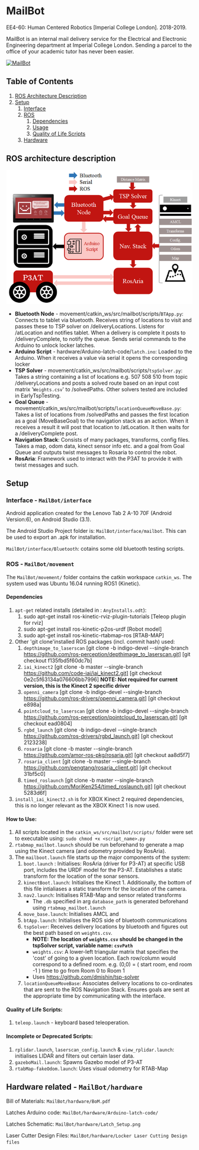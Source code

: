 # MailBot
EE4-60: Human Centered Robotics [Imperial College London]. 2018-2019.

MailBot is an internal mail delivery service for the Electrical and Electronic Engineering department at Imperial College London. Sending a parcel to the office of your academic tutor has never been easier.

[![MailBot](https://i.imgur.com/9zg0uXh.png)](https://youtu.be/Y5FuADUiCRM)

## Table of Contents <a name=“tableOfContents”></a>

1. [ROS Architecture Description](#rosOverview)
2. [Setup](#Setup)
   1. [Interface](#interface)
   2. [ROS](#ros)
      1. [Dependencies](#rosDeps)
      2. [Usage](#rosUsage)
      3. [Quality of Life Scripts](#rosQ-Of-L-Scripts)
   3. [Hardware](#hardware)

## ROS architecture description <a name="rosOverview"></a>
  ![alt text](CodeArch.png)
  - **Bluetooth Node** - movement/catkin_ws/src/mailbot/scripts/`BTApp.py`: Connects to tablet via bluetooth. Receives string of locations to visit and passes these to TSP solver on /deliveryLocations. Listens for /atLocation and notifies tablet. When a delivery is complete it posts to /deliveryComplete, to notify the queue. Sends serial commands to the Arduino to unlock locker latches.
  - **Arduino Script** - hardware/Arduino-latch-code/`latch.ino`: Loaded to the Arduino. When it receives a value via serial it opens the corresponding locker
  - **TSP Solver** - movement/catkin_ws/src/mailbot/scripts/`tspSolver.py`: Takes a string containing a list of locations e.g. 507 508 510 from topic /deliveryLocations and posts a solved route based on an input cost matrix '`Weights.csv`' to /solvedPaths. Other solvers tested are included in EarlyTspTesting. 
  - **Goal Queue** - movement/catkin_ws/src/mailbot/scripts/`locationQueueMoveBase.py`: Takes a list of locations from /solvedPaths and passes the first location as a goal (MoveBaseGoal) to the navigation stack as an action. When it receives a result it will post that location to /atLocation. It then waits for a /deliveryComplete post.
  - **Navigation Stack**: Consists of many packages, transforms, config files. Takes a map, odom data, kinect sensor info etc. and a goal from Goal Queue and outputs twist messages to Rosaria to control the robot.
  - **RosAria**: Framework used to interact with the P3AT to provide it with twist messages and such.



## Setup <a name="Setup"></a>

### Interface - `MailBot/interface` <a name="interface"></a>
Android application created for the Lenovo Tab 2 A-10 70F (Android Version:6), on Android Studio (3.1).

The Android Studio Project folder is: `MailBot/interface/mailbot`. This can be used to export an .apk for installation.

`MailBot/interface/Bluetooth`: cotains some old bluetooth testing scripts.

### ROS - `MailBot/movement` <a name="ros"></a>
The `MailBot/movement/` folder contains the catkin workspace `catkin_ws`.
The system used was Ubuntu 16.04 running ROS1 (Kinetic).
#### Dependencies <a name="rosDeps"></a>
  1. `apt-get` related installs (detailed in : `AnyInstalls.odt`):
     1. sudo apt-get install ros-kinetic-rviz-plugin-tutorials [Teleop plugin for rviz]
     2. sudo apt-get install ros-kinetic-p2os-urdf [Robot model]
     3. sudo apt-get install ros-kinetic-rtabmap-ros [RTAB-MAP]
  2. Other 'git clone'installed ROS packages (incl. commit hash) used:
     1. `depthimage_to_laserscan` [git clone -b indigo-devel --single-branch https://github.com/ros-perception/depthimage_to_laserscan.git] [git checkout f135fbd5f60dc7b]
     2. `iai_kinect2` [git clone -b master --single-branch https://github.com/code-iai/iai_kinect2.git] [git checkout 0e2c5f63134a076606bb7996] **NOTE: Not required for current version, this is the Kinect 2 specific driver**
     3. `openni_camera` [git clone -b indigo-devel --single-branch https://github.com/ros-drivers/openni_camera.git] [git checkout e898a]
     4. `pointcloud_to_laserscan` [git clone -b indigo-devel --single-branch https://github.com/ros-perception/pointcloud_to_laserscan.git] [git checkout ead0804]
     5. `rgbd_launch` [git clone -b indigo-devel --single-branch https://github.com/ros-drivers/rgbd_launch.git] [git checkout 2123238]
     6. `rosaria` [git clone -b master --single-branch https://github.com/amor-ros-pkg/rosaria.git] [git checkout aa8d5f7]
     7. `rosaria_client` [git clone -b master --single-branch https://github.com/pengtang/rosaria_client.git] [git checkout 31bf5c0]
     8. `timed_roslaunch` [git clone -b master --single-branch https://github.com/MoriKen254/timed_roslaunch.git] [git checkout  5283d6f]
  3. `install_iai_kinect2.sh` is for XBOX Kinect 2 required dependencies, this is no longer relevant as the XBOX Kinect 1 is now used.


#### How to Use: <a name="rosUsage"></a>
  1. All scripts located in the `catkin_ws/src/mailbot/scripts/` folder were set to executable using:   `sudo chmod +x <script_name>.py`
  2. `rtabmap_mailbot.launch` should be run beforehand to generate a map using the Kinect camera (and odometry provided by RosAria).
  3. The `mailboot.launch` file starts up the major components of the system:
      1. `boot.launch` : Initialises: RosAria (driver for P3-AT) at specific USB port, includes the URDF model for the P3-AT. Establishes a static transform for the location of the sonar sensors.
      2. `kinectBoot.launch`: Initialises the Kinect 1. Additionally, the bottom of this file intialiases a static transform for the location of the camera.
      3. `nav2.launch`: Initialises RTAB-Map and sensor related transforms
          * The `.db` specified in arg `database_path` is generated beforehand using `rtabmap_mailbot.launch`
      4. `move_base.launch`: Initialises AMCL and
      5. `btApp.launch`: Initialises the ROS side of bluetooth communications
      6. `tspSolver`: Receives delivery locations by bluetooth and figures out the best path based on `weights.csv`.
            * **NOTE: The location of `weights.csv` should be changed in the tspSolver script, variable name: `csvPath`**
            * `weights.csv`: A lower-left triangular matrix that specifies the 'cost' of going to a given location. Each row/column would correspond to a defined room. e.g. (0,0) = ( start room, end room -1 ) time to go from Room 0 to Room 1
            * Uses https://github.com/dmishin/tsp-solver
      7. `locationQueueMoveBase`: Associates delivery locations to co-ordinates that are sent to the ROS Navigation Stack. Ensures goals are sent at the appropriate time by communicating with the interface.

#### Quality of Life Scripts: <a name="rosQ-Of-L-Scripts"></a>
  1. `teleop.launch` - keyboard based teleoperation.

#### Incomplete or Deprecated Scripts:
  1. `rplidar.launch`, `laserscan_config.launch` & `view_rplidar.launch`: initialises LIDAR and filters out certain laser data.
  2. `gazeboMail.launch`: Spawns Gazebo model of P3-AT
  3. `rtabMap-fakeOdom.launch`: Uses visual odometry for RTAB-Map


## Hardware related  - `MailBot/hardware` <a name="hardware"></a>
Bill of Materials: `MailBot/hardware/BoM.pdf`

Latches Arduino code: `MailBot/hardware/Arduino-latch-code/`

Latches Schematic: `MailBot/hardware/Latch_Setup.png`

Laser Cutter Design Files: `MailBot/hardware/Locker Laser Cutting Design files`
